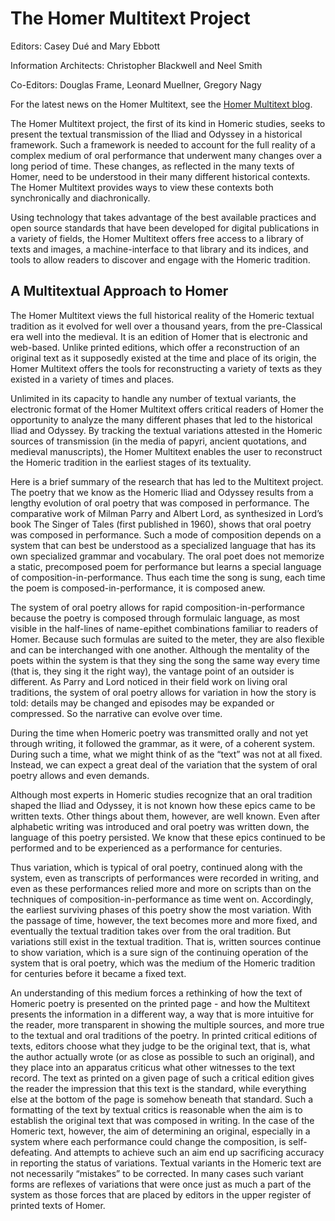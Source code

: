 # The Homer Multitext Project

Editors: Casey Dué and Mary Ebbott

Information Architects: Christopher Blackwell and Neel Smith

Co-Editors: Douglas Frame, Leonard Muellner, Gregory Nagy

For the latest news on the Homer Multitext, see the [Homer Multitext blog](http://homermultitext.blogspot.com).

The Homer Multitext project, the first of its kind in Homeric studies, seeks to present the textual transmission of the Iliad and Odyssey in a historical framework. Such a framework is needed to account for the full reality of a complex medium of oral performance that underwent many changes over a long period of time. These changes, as reflected in the many texts of Homer, need to be understood in their many different historical contexts. The Homer Multitext provides ways to view these contexts both synchronically and diachronically.

Using technology that takes advantage of the best available practices and open source standards that have been developed for digital publications in a variety of fields, the Homer Multitext offers free access to a library of texts and images, a machine-interface to that library and its indices, and tools to allow readers to discover and engage with the Homeric tradition.

## A Multitextual Approach to Homer

The Homer Multitext views the full historical reality of the Homeric textual tradition as it evolved for well over a thousand years, from the pre-Classical era well into the medieval. It is an edition of Homer that is electronic and web-based. Unlike printed editions, which offer a reconstruction of an original text as it supposedly existed at the time and place of its origin, the Homer Multitext offers the tools for reconstructing a variety of texts as they existed in a variety of times and places.

Unlimited in its capacity to handle any number of textual variants, the electronic format of the Homer Multitext offers critical readers of Homer the opportunity to analyze the many different phases that led to the historical Iliad and Odyssey. By tracking the textual variations attested in the Homeric sources of transmission (in the media of papyri, ancient quotations, and medieval manuscripts), the Homer Multitext enables the user to reconstruct the Homeric tradition in the earliest stages of its textuality.

Here is a brief summary of the research that has led to the Multitext project. The poetry that we know as the Homeric Iliad and Odyssey results from a lengthy evolution of oral poetry that was composed in performance. The comparative work of Milman Parry and Albert Lord, as synthesized in Lord’s book The Singer of Tales (first published in 1960), shows that oral poetry was composed in performance. Such a mode of composition depends on a system that can best be understood as a specialized language that has its own specialized grammar and vocabulary. The oral poet does not memorize a static, precomposed poem for performance but learns a special language of composition-in-performance. Thus each time the song is sung, each time the poem is composed-in-performance, it is composed anew.

The system of oral poetry allows for rapid composition-in-performance because the poetry is composed through formulaic language, as most visible in the half-lines of name-epithet combinations familiar to readers of Homer. Because such formulas are suited to the meter, they are also flexible and can be interchanged with one another. Although the mentality of the poets within the system is that they sing the song the same way every time (that is, they sing it the right way), the vantage point of an outsider is different. As Parry and Lord noticed in their field work on living oral traditions, the system of oral poetry allows for variation in how the story is told: details may be changed and episodes may be expanded or compressed. So the narrative can evolve over time.

During the time when Homeric poetry was transmitted orally and not yet through writing, it followed the grammar, as it were, of a coherent system. During such a time, what we might think of as the “text” was not at all fixed. Instead, we can expect a great deal of the variation that the system of oral poetry allows and even demands.

Although most experts in Homeric studies recognize that an oral tradition shaped the Iliad and Odyssey, it is not known how these epics came to be written texts. Other things about them, however, are well known. Even after alphabetic writing was introduced and oral poetry was written down, the language of this poetry persisted. We know that these epics continued to be performed and to be experienced as a performance for centuries.

Thus variation, which is typical of oral poetry, continued along with the system, even as transcripts of performances were recorded in writing, and even as these performances relied more and more on scripts than on the techniques of composition-in-performance as time went on. Accordingly, the earliest surviving phases of this poetry show the most variation. With the passage of time, however, the text becomes more and more fixed, and eventually the textual tradition takes over from the oral tradition. But variations still exist in the textual tradition. That is, written sources continue to show variation, which is a sure sign of the continuing operation of the system that is oral poetry, which was the medium of the Homeric tradition for centuries before it became a fixed text.

An understanding of this medium forces a rethinking of how the text of Homeric poetry is presented on the printed page - and how the Multitext presents the information in a different way, a way that is more intuitive for the reader, more transparent in showing the multiple sources, and more true to the textual and oral traditions of the poetry. In printed critical editions of texts, editors choose what they judge to be the original text, that is, what the author actually wrote (or as close as possible to such an original), and they place into an apparatus criticus what other witnesses to the text record. The text as printed on a given page of such a critical edition gives the reader the impression that this text is the standard, while everything else at the bottom of the page is somehow beneath that standard. Such a formatting of the text by textual critics is reasonable when the aim is to establish the original text that was composed in writing. In the case of the Homeric text, however, the aim of determining an original, especially in a system where each performance could change the composition, is self-defeating. And attempts to achieve such an aim end up sacrificing accuracy in reporting the status of variations. Textual variants in the Homeric text are not necessarily “mistakes” to be corrected. In many cases such variant forms are reflexes of variations that were once just as much a part of the system as those forces that are placed by editors in the upper register of printed texts of Homer.
